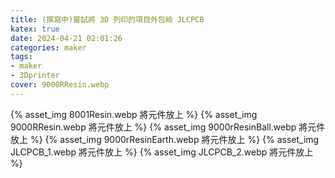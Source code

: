 ```yaml
---
title: (撰寫中)嘗試將 3D 列印的項目外包給 JLCPCB
katex: true
date: 2024-04-21 02:01:26
categories: maker
tags: 
- maker
- 3Dprinter
cover: 9000RResin.webp
---
```


{% asset_img 8001Resin.webp 將元件放上 %}
{% asset_img 9000RResin.webp 將元件放上 %}
{% asset_img 9000rResinBall.webp 將元件放上 %}
{% asset_img 9000rResinEarth.webp 將元件放上 %}
{% asset_img JLCPCB_1.webp 將元件放上 %}
{% asset_img JLCPCB_2.webp 將元件放上 %}